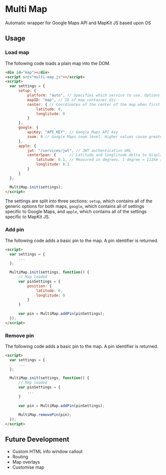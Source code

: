# Multi Map
Automatic wrapper for Google Maps API and MapKit JS based upon OS

## Usage

### Load map
The following code loads a plain map into the DOM.
``` HTML
<div id="map"></div>
<script src="multi-map.js"></script>
<script>
  var settings = {
      setup: {
          platform: "auto", // Specifies which service to use. Options: "auto", "google", "apple"
          mapID: "map", // ID of map container div
          center: { // Coordinates of the center of the map when first loaded
              latitude: 0,
              longlitude: 0
          }
      },
      google: {
          apiKey: "API_KEY", // Google Maps API key
          zoom: 8 // Google Maps zoom level. Higher values cause greater zoom.
      },
      apple: {
          jwt: "/services/jwt", // JWT authentication URL
          centerSpan: {      // Latitude and longlitude delta to display on screen when loaded.
              latitude: 0.1, // Measured in degrees. 1 degree = 111km at equator, 0km at poles.
              longlitude: 0.1
          }
      }
  };

  MultiMap.init(settings);
</script>
```
The settings are split into three sections: `setup`, which contains all of the generic options for both maps, `google`, which contains all of settings specific to Google Maps, and `apple`, which contains all of the settings specific to MapKit JS.

### Add pin
The following code adds a basic pin to the map. A pin identifier is returned.
``` HTML
<script>
  var settings = {
      ...
  };

  MultiMap.init(settings, function() {
      // Map loaded
      var pinSettings = {
          position: {
              latitude: 0,
              longlitude: 0
          }
      }
  
      var pin = MultiMap.addPin(pinSettings);
  });
</script>
```

### Remove pin
The following code adds a basic pin to the map. A pin identifier is returned.
``` HTML
<script>
  var settings = {
      ...
  };

  MultiMap.init(settings, function() {
      // Map loaded
      var pinSettings = {
          ...
      }
  
      var pin = MultiMap.addPin(pinSettings);
  
      MultiMap.removePin(pin);
  });
</script>
```

## Future Development
- Custom HTML info window callout
- Routing
- Map overlays
- Customise map
